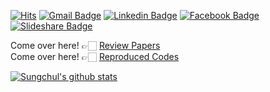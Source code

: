 [![Hits](https://hits.seeyoufarm.com/api/count/incr/badge.svg?url=https%3A%2F%2Fgithub.com%2Frlatjcj%2Frlatjcj&count_bg=%2379C83D&title_bg=%23555555&icon=&icon_color=%23E7E7E7&title=hits&edge_flat=false)](https://hits.seeyoufarm.com) [![Gmail Badge](https://img.shields.io/badge/Gmail-d14836?style=flat-square&logo=Gmail&logoColor=white&link=mailto:sungchul7039@gmail.com)](mailto:sungchul7039@gmail.com) [![Linkedin Badge](https://img.shields.io/badge/-LinkedIn-blue?style=flat-square&logo=Linkedin&logoColor=white&link=https://www.linkedin.com/in/sungchul-kim-295396176/)](https://www.linkedin.com/in/sungchul-kim-295396176/) [![Facebook Badge](https://img.shields.io/badge/facebook-1877f2?style=flat-square&logo=facebook&logoColor=white&link=https://www.facebook.com/profile.php?id=100002546818600)](https://www.facebook.com/profile.php?id=100002546818600) [![Slideshare Badge](https://img.shields.io/badge/slideshare-008ed2?style=flat-square&logo=slideshare&logoColor=white&link=https://www.slideshare.net/ssuser769a73)](https://www.slideshare.net/ssuser769a73)    

Come over here! 👉🏻 [Review Papers](https://sungchulkim.notion.site/2ebb78f709c64d379b3faf277f9bf7e3?v=566189643a944cab996418b7921c3e46)  
Come over here! 👉🏻 [Reproduced Codes](https://github.com/PaperCodeReview)

[![Sungchul's github stats](https://github-readme-stats.vercel.app/api?username=rlatjcj&count_private=true&show_icons=true&theme=onedark&hide_border=true)](https://github.com/anuraghazra/github-readme-stats)

<!--
**rlatjcj/rlatjcj** is a ✨ _special_ ✨ repository because its `README.md` (this file) appears on your GitHub profile.

Here are some ideas to get you started:
### Hi there 👋
- 🔭 I’m currently working on ...
- 🌱 I’m currently learning ...
- 👯 I’m looking to collaborate on ...
- 🤔 I’m looking for help with ...
- 💬 Ask me about ...
- 📫 How to reach me: ...
- 😄 Pronouns: ...
- ⚡ Fun fact: ...
-->
